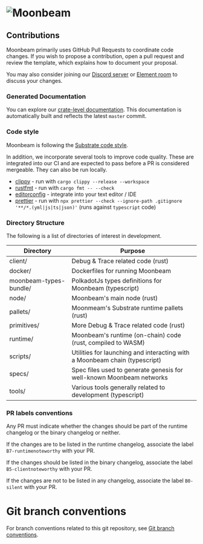 # ![Moonbeam](media/moonbeam-cover.jpg)

## Contributions

Moonbeam primarily uses GitHub Pull Requests to coordinate code changes. If you wish to propose a
contribution, open a pull request and review the template, which explains how to document your
proposal.

You may also consider joining our [Discord server](https://discord.gg/PfpUATX) or
[Element room](https://app.element.io/#/room/#moonbeam:matrix.org) to discuss your changes.

### Generated Documentation

You can explore our [crate-level documentation](https://purestake.github.io/moonbeam).
This documentation is
automatically built and reflects the latest `master` commit.

### Code style

Moonbeam is following the
[Substrate code style](https://github.com/paritytech/substrate/blob/master/docs/STYLE_GUIDE.md).

In addition, we incorporate several tools to improve code quality. These are integrated into our CI
and are expected to pass before a PR is considered mergeable. They can also be run locally.

- [clippy](https://github.com/rust-lang/rust-clippy) - run with `cargo clippy --release --workspace`
- [rustfmt](https://github.com/rust-lang/rustfmt) - run with `cargo fmt -- --check`
- [editorconfig](https://editorconfig.org/) - integrate into your text editor / IDE
- [prettier](https://prettier.io/) - run with `npx prettier --check --ignore-path .gitignore '**/*.(yml|js|ts|json)'` (runs against `typescript` code)

### Directory Structure

The following is a list of directories of interest in development.

| Directory              | Purpose                                                                    |
| ---------------------- | -------------------------------------------------------------------------- |
| client/                | Debug & Trace related code (rust)                                          |
| docker/                | Dockerfiles for running Moonbeam                                           |
| moonbeam-types-bundle/ | PolkadotJs types definitions for Moonbeam (typescript)                     |
| node/                  | Moonbeam's main node (rust)                                                |
| pallets/               | Moonmeam's Substrate runtime pallets (rust)                                |
| primitives/            | More Debug & Trace related code (rust)                                     |
| runtime/               | Moonbeam's runtime (on-chain) code (rust, compiled to WASM)                |
| scripts/               | Utilities for launching and interacting with a Moonbeam chain (typescript) |
| specs/                 | Spec files used to generate genesis for well-known Moonbeam networks       |
| tools/                 | Various tools generally related to development (typescript)                |

### PR labels conventions

Any PR must indicate whether the changes should be part of the runtime changelog or the binary changelog or neither.

If the changes are to be listed in the runtime changelog, associate the label `B7-runtimenoteworthy` with your PR.

If the changes should be listed in the binary changelog, associate the label `B5-clientnoteworthy` with your PR.

If the changes are not to be listed in any changelog, associate the label `B0-silent` with your PR.

# Git branch conventions

For branch conventions related to this git repository,
see [Git branch conventions](docs/git-branches-conventions.md).
